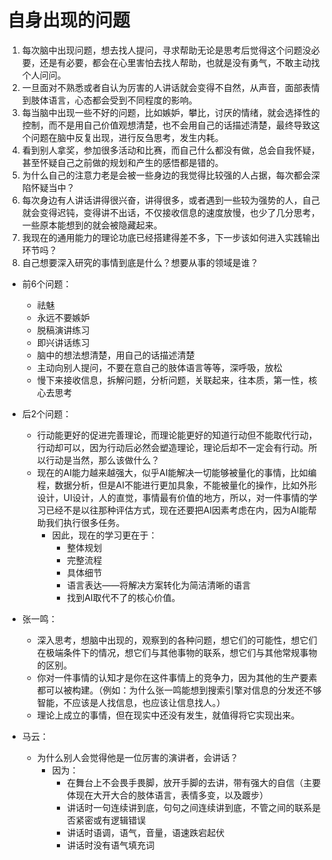# 自身出现的问题

1. 每次脑中出现问题，想去找人提问，寻求帮助无论是思考后觉得这个问题没必要，还是有必要，都会在心里害怕去找人帮助，也就是没有勇气，不敢主动找个人问问。
2. 一旦面对不熟悉或者自认为厉害的人讲话就会变得不自然，从声音，面部表情到肢体语言，心态都会受到不同程度的影响。
3. 每当脑中出现一些不好的问题，比如嫉妒，攀比，讨厌的情绪，就会选择性的控制，而不是用自己价值观想清楚，也不会用自己的话描述清楚，最终导致这个问题在脑中反复出现，进行反刍思考，发生内耗。
4. 看到别人拿奖，参加很多活动和比赛，而自己什么都没有做，总会自我怀疑，甚至怀疑自己之前做的规划和产生的感悟都是错的。
5. 为什么自己的注意力老是会被一些身边的我觉得比较强的人占据，每次都会深陷怀疑当中？
6. 每次身边有人讲话讲得很兴奋，讲得很多，或者遇到一些较为强势的人，自己就会变得迟钝，变得讲不出话，不仅接收信息的速度放慢，也少了几分思考，一些原本能想到的就会被隐藏起来。
7. 我现在的通用能力的理论功底已经搭建得差不多，下一步该如何进入实践输出环节吗？
8. 自己想要深入研究的事情到底是什么？想要从事的领域是谁？

- 前6个问题：
	- 祛魅
	- 永远不要嫉妒
	- 脱稿演讲练习
	- 即兴讲话练习
	- 脑中的想法想清楚，用自己的话描述清楚
	- 主动向别人提问，不要在意自己的肢体语言等等，深呼吸，放松
	- 慢下来接收信息，拆解问题，分析问题，关联起来，往本质，第一性，核心去思考
- 后2个问题：
	- 行动能更好的促进完善理论，而理论能更好的知道行动但不能取代行动，行动却可以，因为行动后必然会塑造理论，理论后却不一定会有行动。所以行动是当然，那么该做什么？
	- 现在的AI能力越来越强大，似乎AI能解决一切能够被量化的事情，比如编程，数据分析，但是AI不能进行更加具象，不能被量化的操作，比如外形设计，UI设计，人的直觉，事情最有价值的地方，所以，对一件事情的学习已经不是以往那种评估方式，现在还要把AI因素考虑在内，因为AI能帮助我们执行很多任务。
		- 因此，现在的学习更在于：
			- 整体规划
			- 完整流程
			- 具体细节
			- 语言表达——将解决方案转化为简洁清晰的语言
			- 找到AI取代不了的核心价值。

- 张一鸣：
	- 深入思考，想脑中出现的，观察到的各种问题，想它们的可能性，想它们在极端条件下的情况，想它们与其他事物的联系，想它们与其他常规事物的区别。
	- 你对一件事情的认知才是你在这件事情上的竞争力，因为其他的生产要素都可以被构建。（例如：为什么张一鸣能想到搜索引擎对信息的分发还不够智能，不应该是人找信息，也应该让信息找人。）
	- 理论上成立的事情，但在现实中还没有发生，就值得将它实现出来。
- 马云：
	- 为什么别人会觉得他是一位厉害的演讲者，会讲话？
		- 因为：
			- 在舞台上不会畏手畏脚，放开手脚的去讲，带有强大的自信（主要体现在大开大合的肢体语言，表情多变，以及踱步）
			- 讲话时一句连续讲到底，句句之间连续讲到底，不管之间的联系是否紧密或有逻辑错误
			- 讲话时语调，语气，音量，语速跌宕起伏
			- 讲话时没有语气填充词